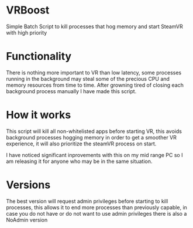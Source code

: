 # VRBoost
Simple Batch Script to kill processes that hog memory and start SteamVR with high priority

# Functionality
There is nothing more important to VR than low latency, some processes running in the background may steal some of the precious CPU  and memory resources from time to time. After growning tired of closing each background process manually I have made this script.

# How it works
This script will kill all non-whitelisted apps before starting VR, this avoids background processes hogging memory in order to get a smoother VR experience, it will also prioritize the steamVR process on start.

I have noticed significant inprovements with this on my mid range PC so I am releasing it for anyone who may be in the same situation.

# Versions
The best version will request admin privileges before starting to kill processes, this allows it to end more processes than previously capable, in case you do not have or do not want to use admin privileges there is also a NoAdmin version
